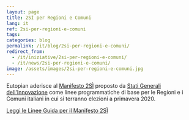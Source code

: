 ```yaml
---
layout: page
title: 2SÌ per Regioni e Comuni
lang: it
ref: 2si-per-regioni-e-comuni
tags:
categories: blog
permalink: /it/blog/2si-per-regioni-e-comuni/
redirect_from:
  - /it/iniziative/2si-per-regioni-e-comuni/
  - /it/news/2si-per-regioni-e-comuni/
image: /assets/images/2si-per-regioni-e-comuni.jpg
---
```


Eutopian aderisce al [Manifesto 2SÌ](https://www.statigeneralinnovazione.it/online/appuntamento-per-il-19-febbraio-2020-2si-per-regioni-e-comuni/) proposto da [Stati Generali dell'Innovazione](https://www.statigeneralinnovazione.it/) come linee programmatiche di base per le Regioni e i Comuni italiani in cui si terranno elezioni a primavera 2020.

[Leggi le Linee Guida per il Manifesto 2SÌ](https://www.statigeneralinnovazione.it/online/wp-content/uploads/2020/02/Linee_Guida_per_il_Manifesto_2Si.pdf)
